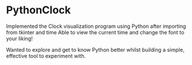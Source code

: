 # PythonClock
Implemented the Clock visualization program using Python after importing from tkinter and time
Able to view the current time and change the font to your liking!

Wanted to explore and get to know Python better whilst building a simple, effective tool to experiment with.
